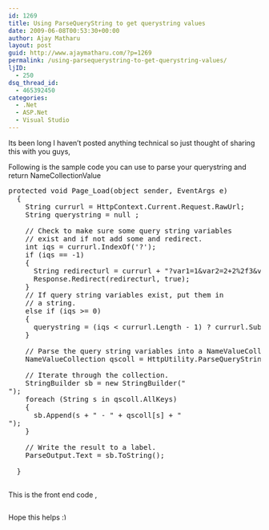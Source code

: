 ```yaml
---
id: 1269
title: Using ParseQueryString to get querystring values
date: 2009-06-08T00:53:30+00:00
author: Ajay Matharu
layout: post
guid: http://www.ajaymatharu.com/?p=1269
permalink: /using-parsequerystring-to-get-querystring-values/
ljID:
  - 250
dsq_thread_id:
  - 465392450
categories:
  - .Net
  - ASP.Net
  - Visual Studio
---
```

Its been long I haven&#8217;t posted anything technical so just thought of sharing this with you guys, 

Following is the sample code you can use to parse your querystring and return NameCollectionValue

<pre name="code" class="c-sharp">protected void Page_Load(object sender, EventArgs e)
  {
    String currurl = HttpContext.Current.Request.RawUrl;
    String querystring = null ;

    // Check to make sure some query string variables
    // exist and if not add some and redirect.
    int iqs = currurl.IndexOf('?');
    if (iqs == -1)
    {
      String redirecturl = currurl + "?var1=1&var2=2+2%2f3&var1=3";
      Response.Redirect(redirecturl, true); 
    }
    // If query string variables exist, put them in
    // a string.
    else if (iqs >= 0)
    {
      querystring = (iqs &lt; currurl.Length - 1) ? currurl.Substring(iqs + 1) : String.Empty;
    }

    // Parse the query string variables into a NameValueCollection.
    NameValueCollection qscoll = HttpUtility.ParseQueryString(querystring);

    // Iterate through the collection.
    StringBuilder sb = new StringBuilder("<br />");
    foreach (String s in qscoll.AllKeys)
    {
      sb.Append(s + " - " + qscoll[s] + "<br />");
    }

    // Write the result to a label.
    ParseOutput.Text = sb.ToString();

  }

</pre>

This is the front end code ,

<pre name="code" class="html"></pre>

Hope this helps <img src="http://www.ajaymatharu.com/wp-includes/images/smilies/simple-smile.png" alt=":)" class="wp-smiley" style="height: 1em; max-height: 1em;" />